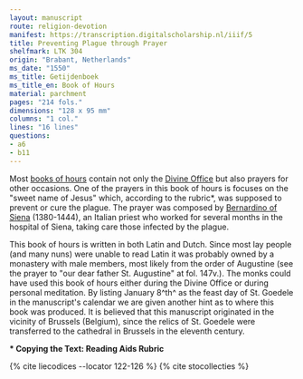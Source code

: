 ```yaml
---
layout: manuscript
route: religion-devotion
manifest: https://transcription.digitalscholarship.nl/iiif/5
title: Preventing Plague through Prayer
shelfmark: LTK 304
origin: "Brabant, Netherlands"
ms_date: "1550"
ms_title: Getijdenboek
ms_title_en: Book of Hours
material: parchment
pages: "214 fols."
dimensions: "128 x 95 mm"
columns: "1 col."
lines: "16 lines"
questions:
- a6
- b11
---
```


Most [books of hours](https://en.wikipedia.org/wiki/Book_of_hours)
contain not only the [Divine
Office](https://en.wikipedia.org/wiki/Liturgy_of_the_Hours) but also
prayers for other occasions. One of the prayers in this book of hours is
focuses on the "sweet name of Jesus" which, according to the rubric\*,
was supposed to prevent or cure the plague. The prayer was composed by
[Bernardino of Siena](https://en.wikipedia.org/wiki/Bernardino_of_Siena)
(1380-1444), an Italian priest who worked for several months in the
hospital of Siena, taking care those infected by the plague.

This book of hours is written in both Latin and Dutch. Since most lay
people (and many nuns) were unable to read Latin it was probably owned
by a monastery with male members, most likely from the order of
Augustine (see the prayer to "our dear father St. Augustine" at fol.
147v.). The monks could have used this book of hours either during the
Divine Office or during personal meditation. By listing January 8^th^ as
the feast day of St. Goedele in the manuscript's calendar we are given
another hint as to where this book was produced. It is believed that
this manuscript originated in the vicinity of Brussels (Belgium), since
the relics of St. Goedele were transferred to the cathedral in Brussels
in the eleventh century.

**\* Copying the Text: Reading Aids Rubric**

{% cite liecodices --locator 122-126 %}
{% cite stocollecties %}